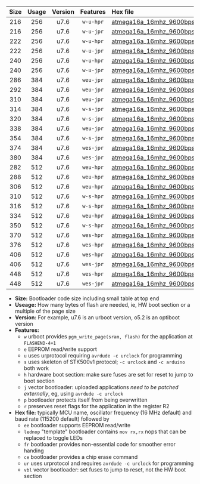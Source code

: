 |Size|Usage|Version|Features|Hex file|
|:-:|:-:|:-:|:-:|:--|
|216|256|u7.6|`w-u-hpr`|[atmega16a_16mhz_9600bps_ur.hex](https://raw.githubusercontent.com/stefanrueger/urboot/main//atmega16a_16mhz_9600bps_ur.hex)|
|216|256|u7.6|`w-u-jpr`|[atmega16a_16mhz_9600bps_ur_vbl.hex](https://raw.githubusercontent.com/stefanrueger/urboot/main//atmega16a_16mhz_9600bps_ur_vbl.hex)|
|222|256|u7.6|`w-u-hpr`|[atmega16a_16mhz_9600bps_lednop_ur.hex](https://raw.githubusercontent.com/stefanrueger/urboot/main//atmega16a_16mhz_9600bps_lednop_ur.hex)|
|222|256|u7.6|`w-u-jpr`|[atmega16a_16mhz_9600bps_lednop_ur_vbl.hex](https://raw.githubusercontent.com/stefanrueger/urboot/main//atmega16a_16mhz_9600bps_lednop_ur_vbl.hex)|
|240|256|u7.6|`w-u-hpr`|[atmega16a_16mhz_9600bps_lednop_fr_ur.hex](https://raw.githubusercontent.com/stefanrueger/urboot/main//atmega16a_16mhz_9600bps_lednop_fr_ur.hex)|
|240|256|u7.6|`w-u-jpr`|[atmega16a_16mhz_9600bps_lednop_fr_ur_vbl.hex](https://raw.githubusercontent.com/stefanrueger/urboot/main//atmega16a_16mhz_9600bps_lednop_fr_ur_vbl.hex)|
|286|384|u7.6|`weu-jpr`|[atmega16a_16mhz_9600bps_ee_ur_vbl.hex](https://raw.githubusercontent.com/stefanrueger/urboot/main//atmega16a_16mhz_9600bps_ee_ur_vbl.hex)|
|292|384|u7.6|`weu-jpr`|[atmega16a_16mhz_9600bps_ee_lednop_ur_vbl.hex](https://raw.githubusercontent.com/stefanrueger/urboot/main//atmega16a_16mhz_9600bps_ee_lednop_ur_vbl.hex)|
|310|384|u7.6|`weu-jpr`|[atmega16a_16mhz_9600bps_ee_lednop_fr_ur_vbl.hex](https://raw.githubusercontent.com/stefanrueger/urboot/main//atmega16a_16mhz_9600bps_ee_lednop_fr_ur_vbl.hex)|
|314|384|u7.6|`w-s-jpr`|[atmega16a_16mhz_9600bps_vbl.hex](https://raw.githubusercontent.com/stefanrueger/urboot/main//atmega16a_16mhz_9600bps_vbl.hex)|
|320|384|u7.6|`w-s-jpr`|[atmega16a_16mhz_9600bps_lednop_vbl.hex](https://raw.githubusercontent.com/stefanrueger/urboot/main//atmega16a_16mhz_9600bps_lednop_vbl.hex)|
|338|384|u7.6|`weu-jpr`|[atmega16a_16mhz_9600bps_ee_lednop_fr_ce_ur_vbl.hex](https://raw.githubusercontent.com/stefanrueger/urboot/main//atmega16a_16mhz_9600bps_ee_lednop_fr_ce_ur_vbl.hex)|
|354|384|u7.6|`w-s-jpr`|[atmega16a_16mhz_9600bps_lednop_fr_vbl.hex](https://raw.githubusercontent.com/stefanrueger/urboot/main//atmega16a_16mhz_9600bps_lednop_fr_vbl.hex)|
|374|384|u7.6|`wes-jpr`|[atmega16a_16mhz_9600bps_ee_vbl.hex](https://raw.githubusercontent.com/stefanrueger/urboot/main//atmega16a_16mhz_9600bps_ee_vbl.hex)|
|380|384|u7.6|`wes-jpr`|[atmega16a_16mhz_9600bps_ee_lednop_vbl.hex](https://raw.githubusercontent.com/stefanrueger/urboot/main//atmega16a_16mhz_9600bps_ee_lednop_vbl.hex)|
|282|512|u7.6|`weu-hpr`|[atmega16a_16mhz_9600bps_ee_ur.hex](https://raw.githubusercontent.com/stefanrueger/urboot/main//atmega16a_16mhz_9600bps_ee_ur.hex)|
|288|512|u7.6|`weu-hpr`|[atmega16a_16mhz_9600bps_ee_lednop_ur.hex](https://raw.githubusercontent.com/stefanrueger/urboot/main//atmega16a_16mhz_9600bps_ee_lednop_ur.hex)|
|306|512|u7.6|`weu-hpr`|[atmega16a_16mhz_9600bps_ee_lednop_fr_ur.hex](https://raw.githubusercontent.com/stefanrueger/urboot/main//atmega16a_16mhz_9600bps_ee_lednop_fr_ur.hex)|
|310|512|u7.6|`w-s-hpr`|[atmega16a_16mhz_9600bps.hex](https://raw.githubusercontent.com/stefanrueger/urboot/main//atmega16a_16mhz_9600bps.hex)|
|316|512|u7.6|`w-s-hpr`|[atmega16a_16mhz_9600bps_lednop.hex](https://raw.githubusercontent.com/stefanrueger/urboot/main//atmega16a_16mhz_9600bps_lednop.hex)|
|334|512|u7.6|`weu-hpr`|[atmega16a_16mhz_9600bps_ee_lednop_fr_ce_ur.hex](https://raw.githubusercontent.com/stefanrueger/urboot/main//atmega16a_16mhz_9600bps_ee_lednop_fr_ce_ur.hex)|
|350|512|u7.6|`w-s-hpr`|[atmega16a_16mhz_9600bps_lednop_fr.hex](https://raw.githubusercontent.com/stefanrueger/urboot/main//atmega16a_16mhz_9600bps_lednop_fr.hex)|
|370|512|u7.6|`wes-hpr`|[atmega16a_16mhz_9600bps_ee.hex](https://raw.githubusercontent.com/stefanrueger/urboot/main//atmega16a_16mhz_9600bps_ee.hex)|
|376|512|u7.6|`wes-hpr`|[atmega16a_16mhz_9600bps_ee_lednop.hex](https://raw.githubusercontent.com/stefanrueger/urboot/main//atmega16a_16mhz_9600bps_ee_lednop.hex)|
|406|512|u7.6|`wes-hpr`|[atmega16a_16mhz_9600bps_ee_lednop_fr.hex](https://raw.githubusercontent.com/stefanrueger/urboot/main//atmega16a_16mhz_9600bps_ee_lednop_fr.hex)|
|406|512|u7.6|`wes-jpr`|[atmega16a_16mhz_9600bps_ee_lednop_fr_vbl.hex](https://raw.githubusercontent.com/stefanrueger/urboot/main//atmega16a_16mhz_9600bps_ee_lednop_fr_vbl.hex)|
|448|512|u7.6|`wes-hpr`|[atmega16a_16mhz_9600bps_ee_lednop_fr_ce.hex](https://raw.githubusercontent.com/stefanrueger/urboot/main//atmega16a_16mhz_9600bps_ee_lednop_fr_ce.hex)|
|448|512|u7.6|`wes-jpr`|[atmega16a_16mhz_9600bps_ee_lednop_fr_ce_vbl.hex](https://raw.githubusercontent.com/stefanrueger/urboot/main//atmega16a_16mhz_9600bps_ee_lednop_fr_ce_vbl.hex)|

- **Size:** Bootloader code size including small table at top end
- **Useage:** How many bytes of flash are needed, ie, HW boot section or a multiple of the page size
- **Version:** For example, u7.6 is an urboot version, o5.2 is an optiboot version
- **Features:**
  + `w` urboot provides `pgm_write_page(sram, flash)` for the application at `FLASHEND-4+1`
  + `e` EEPROM read/write support
  + `u` uses urprotocol requiring `avrdude -c urclock` for programming
  + `s` uses skeleton of STK500v1 protocol; `-c urclock` and `-c arduino` both work
  + `h` hardware boot section: make sure fuses are set for reset to jump to boot section
  + `j` vector bootloader: uploaded applications *need to be patched externally*, eg, using `avrdude -c urclock`
  + `p` bootloader protects itself from being overwritten
  + `r` preserves reset flags for the application in the register R2
- **Hex file:** typically MCU name, oscillator frequency (16 MHz default) and baud rate (115200 default) followed by
  + `ee` bootloader supports EEPROM read/write
  + `lednop` "template" bootloader contains `mov rx,rx` nops that can be replaced to toggle LEDs
  + `fr` bootloader provides non-essential code for smoother error handing
  + `ce` bootloader provides a chip erase command
  + `ur` uses urprotocol and requires `avrdude -c urclock` for programming
  + `vbl` vector bootloader: set fuses to jump to reset, not the HW boot section
